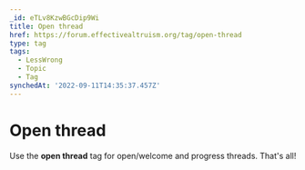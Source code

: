```yaml
---
_id: eTLv8KzwBGcDip9Wi
title: Open thread
href: https://forum.effectivealtruism.org/tag/open-thread
type: tag
tags:
  - LessWrong
  - Topic
  - Tag
synchedAt: '2022-09-11T14:35:37.457Z'
---
```

# Open thread

Use the **open thread** tag for open/welcome and progress threads. That's all!